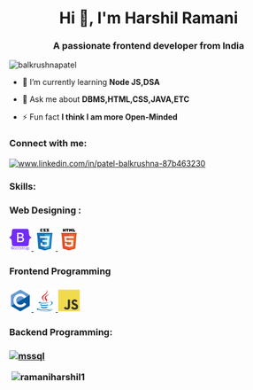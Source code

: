 <h1 align="center">Hi 👋, I'm Harshil Ramani</h1>
<h3 align="center">A passionate frontend developer from India</h3>

<p align="left"> <img src="https://komarev.com/ghpvc/?username=balkrushnapatel&label=Profile%20views&color=0e75b6&style=flat" alt="balkrushnapatel" /> </p>

- 🌱 I’m currently learning **Node JS,DSA**

- 💬 Ask me about **DBMS,HTML,CSS,JAVA,ETC**

- ⚡ Fun fact **I think I am more Open-Minded**

<h3 align="left">Connect with me:</h3>
<p align="left">
<a href="https://linkedin.com/in/www.linkedin.com/in/patel-balkrushna-87b463230" target="blank"><img align="center" src="https://raw.githubusercontent.com/rahuldkjain/github-profile-readme-generator/master/src/images/icons/Social/linked-in-alt.svg" alt="www.linkedin.com/in/patel-balkrushna-87b463230" height="30" width="40" /></a>
</p>

<h3 align="left">Skills:</h3>
<p align="left"> <h3>Web Designing : <br/> <h3/>  <a href="https://getbootstrap.com" target="_blank" rel="noreferrer"> <img src="https://raw.githubusercontent.com/devicons/devicon/master/icons/bootstrap/bootstrap-plain-wordmark.svg" alt="bootstrap" width="40" height="40"/> </a>  <a href="https://www.w3schools.com/css/" target="_blank" rel="noreferrer"> <img src="https://raw.githubusercontent.com/devicons/devicon/master/icons/css3/css3-original-wordmark.svg" alt="css3" width="40" height="40"/> </a> <a href="https://www.w3.org/html/" target="_blank" rel="noreferrer"> <img src="https://raw.githubusercontent.com/devicons/devicon/master/icons/html5/html5-original-wordmark.svg" alt="html5" width="40" height="40"/> </a> <br/> <h3>Frontend Programming <br/> <h3/><a href="https://www.cprogramming.com/" target="_blank" rel="noreferrer"> <img src="https://raw.githubusercontent.com/devicons/devicon/master/icons/c/c-original.svg" alt="c" width="40" height="40"/> </a> <a href="https://www.java.com" target="_blank" rel="noreferrer"> <img src="https://raw.githubusercontent.com/devicons/devicon/master/icons/java/java-original.svg" alt="java" width="40" height="40"/> </a> <a href="https://developer.mozilla.org/en-US/docs/Web/JavaScript" target="_blank" rel="noreferrer"> <img src="https://raw.githubusercontent.com/devicons/devicon/master/icons/javascript/javascript-original.svg" alt="javascript" width="40" height="40"/> </a> <br/> <h3>Backend Programming: <br/><h3/><a href="https://www.microsoft.com/en-us/sql-server" target="_blank" rel="noreferrer"> <img src="https://www.svgrepo.com/show/303229/microsoft-sql-server-logo.svg" alt="mssql" width="40" height="40"/> </a> </p>

<p>&nbsp;<img align="center" src="https://github-readme-stats.vercel.app/api?username=ramaniharshil1&show_icons=true&locale=en" alt="ramaniharshil1" /></p>
